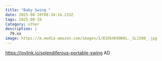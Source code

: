 ```yaml
---
title: "Baby Swing "
date: 2025-08-10T08:34:14.233Z
tags: 2025-08-10
Category: other
description: |
  79.xx
image: https://m.media-amazon.com/images/I/81OkXK9OKKL._SL1500_.jpg
---
```

https://joylink.io/splendiferous-portable-swing
AD